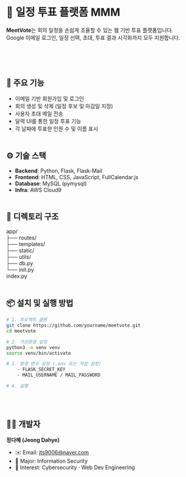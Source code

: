 # 📅 일정 투표 플랫폼 MMM

**MeetVote**는 회의 일정을 손쉽게 조율할 수 있는 웹 기반 투표 플랫폼입니다.  
Google 이메일 로그인, 일정 선택, 초대, 투표 결과 시각화까지 모두 지원합니다.


<br><br><br>
## 🚀 주요 기능

- 이메일 기반 회원가입 및 로그인
- 회의 생성 및 삭제 (일정 후보 및 마감일 지정)
- 사용자 초대 메일 전송
- 달력 UI를 통한 일정 투표 기능
- 각 날짜에 투표한 인원 수 및 이름 표시
<br><br>


## ⚙️ 기술 스택

- **Backend**: Python, Flask, Flask-Mail
- **Frontend**: HTML, CSS, JavaScript, FullCalendar.js
- **Database**: MySQL (pymysql)
- **Infra**: AWS Cloud9
<br><br>


## 📁 디렉토리 구조
app/<br>
├── routes/<br>
├── templates/<br>
├── static/<br>
├── utils/<br>
├── db.py<br>
└── init.py<br>
index.py<br><br>



## 📦 설치 및 실행 방법

```bash
# 1. 프로젝트 클론
git clone https://github.com/yourname/meetvote.git
cd meetvote

# 2. 가상환경 설정
python3 -m venv venv
source venv/bin/activate

# 3. 환경 변수 설정 (.env 또는 직접 설정)
    - FLASK_SECRET_KEY
    - MAIL_USERNAME / MAIL_PASSWORD

# 4. 실행
```
<br><br>

## 👩‍💻 개발자

**정다혜 (Jeong Dahye)**  
- ✉️ Email: jts9006@naver.com
- 🏫 Major: Information Security
- 🌱 Interest: Cybersecurity · Web Dev Engineering
